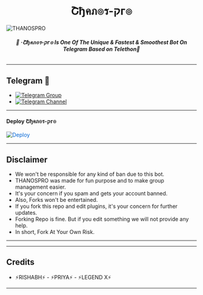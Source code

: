 <h1 align="center">
<b> Շђคภ๏ร-קг๏ </b>
</h1>

![THANOSPRO](https://user-images.githubusercontent.com/94896142/156706265-82c519db-5944-4db5-b51c-b3ab9e1c80b7.jpg)

<h6 align="center">
  <b>💞 ·Շђคภ๏ร-קг๏ Is One Of The Unique & Fastest & Smoothest Bot On Telegram Based on Telethon💞</b>
</h6>

---------

## Telegram 🏪
- [![Telegram Group](https://img.shields.io/badge/Telegram-Group-red)](https://t.me/+cJG1PbKtpPVmNDg5)
- [![Telegram Channel](https://img.shields.io/badge/Telegram-Channel-red)](https://t.me/thanos_pro)

------

<h4> Deploy Շђคภ๏ร-קг๏ </h4>


<a href="https://heroku.com/deploy/" rel="nofollow" style="background-color: initial; box-sizing: border-box; color: #0366d6; text-decoration-line: none;"><img alt="Deploy" data-canonical-src="https://www.herokucdn.com/deploy/button.svg" src="https://camo.githubusercontent.com/83b0e95b38892b49184e07ad572c94c8038323fb/68747470733a2f2f7777772e6865726f6b7563646e2e636f6d2f6465706c6f792f627574746f6e2e737667" style="border-style: none; box-sizing: initial; max-width: 100%;" /></a></div>

------
## Disclaimer
- We won't be responsible for any kind of ban due to this bot.
- THANOSPRO was made for fun purpose and to make group management easier.
- It's your concern if you spam and gets your account banned.
- Also, Forks won't be entertained.
- If you fork this repo and edit plugins, it's your concern for further updates.
- Forking Repo is fine. But if you edit something we will not provide any help.
- In short, Fork At Your Own Risk.

------



------
## Credits


- ⚡RISHABH⚡ - ⚡PRIYA⚡ - ⚡LEGEND X⚡

------


